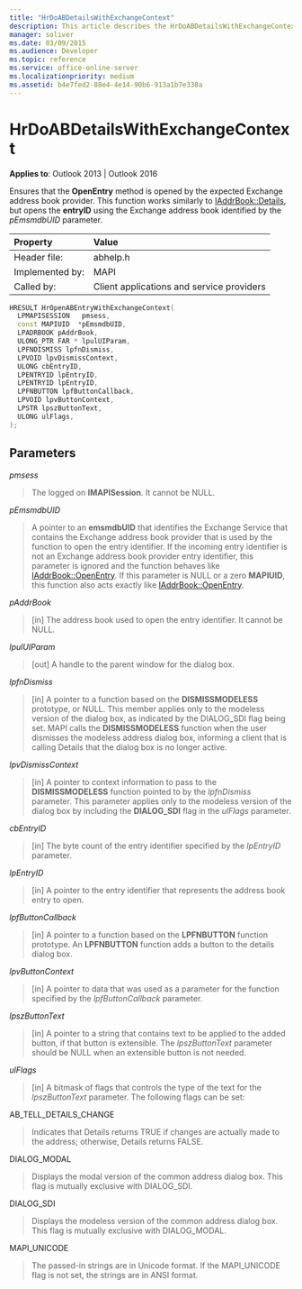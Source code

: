 ```yaml
---
title: "HrDoABDetailsWithExchangeContext"
description: This article describes the HrDoABDetailsWithExchangeContext function and provides syntax and parameters.
manager: soliver
ms.date: 03/09/2015
ms.audience: Developer
ms.topic: reference
ms.service: office-online-server
ms.localizationpriority: medium
ms.assetid: b4e7fed2-88e4-4e14-90b6-913a1b7e338a
---
```


# HrDoABDetailsWithExchangeContext

  
  
**Applies to**: Outlook 2013 | Outlook 2016 
  
Ensures that the **OpenEntry** method is opened by the expected Exchange address book provider. This function works similarly to [IAddrBook::Details](iaddrbook-details.md), but opens the **entryID** using the Exchange address book identified by the  _pEmsmdbUID_ parameter. 
  
|Property |Value |
|:-----|:-----|
|Header file:  <br/> |abhelp.h  <br/> |
|Implemented by:  <br/> |MAPI  <br/> |
|Called by:  <br/> |Client applications and service providers  <br/> |
   
```cpp
HRESULT HrOpenABEntryWithExchangeContext(
  LPMAPISESSION   pmsess,
  const MAPIUID  *pEmsmdbUID,
  LPADRBOOK pAddrBook,
  ULONG_PTR FAR * lpulUIParam,
  LPFNDISMISS lpfnDismiss,
  LPVOID lpvDismissContext,
  ULONG cbEntryID,
  LPENTRYID lpEntryID,
  LPENTRYID lpEntryID,
  LPFNBUTTON lpfButtonCallback,
  LPVOID lpvButtonContext,
  LPSTR lpszButtonText,
  ULONG ulFlags,
);
```

## Parameters

 _pmsess_
  
> The logged on **IMAPISession**. It cannot be NULL.
    
 _pEmsmdbUID_
  
> A pointer to an **emsmdbUID** that identifies the Exchange Service that contains the Exchange address book provider that is used by the function to open the entry identifier. If the incoming entry identifier is not an Exchange address book provider entry identifier, this parameter is ignored and the function behaves like [IAddrBook::OpenEntry](iaddrbook-openentry.md). If this parameter is NULL or a zero **MAPIUID**, this function also acts exactly like [IAddrBook::OpenEntry](iaddrbook-openentry.md). 
    
 _pAddrBook_
  
> [in] The address book used to open the entry identifier. It cannot be NULL.
    
 _lpulUIParam_
  
> [out] A handle to the parent window for the dialog box.
    
 _lpfnDismiss_
  
> [in] A pointer to a function based on the **DISMISSMODELESS** prototype, or NULL. This member applies only to the modeless version of the dialog box, as indicated by the DIALOG_SDI flag being set. MAPI calls the **DISMISSMODELESS** function when the user dismisses the modeless address dialog box, informing a client that is calling Details that the dialog box is no longer active. 
    
 _lpvDismissContext_
  
> [in] A pointer to context information to pass to the **DISMISSMODELESS** function pointed to by the  _lpfnDismiss_ parameter. This parameter applies only to the modeless version of the dialog box by including the **DIALOG_SDI** flag in the _ulFlags_ parameter. 
    
 _cbEntryID_
  
> [in] The byte count of the entry identifier specified by the  _lpEntryID_ parameter. 
    
 _lpEntryID_
  
> [in] A pointer to the entry identifier that represents the address book entry to open.
    
 _lpfButtonCallback_
  
> [in] A pointer to a function based on the **LPFNBUTTON** function prototype. An **LPFNBUTTON** function adds a button to the details dialog box. 
    
 _lpvButtonContext_
  
> [in] A pointer to data that was used as a parameter for the function specified by the  _lpfButtonCallback_ parameter. 
    
 _lpszButtonText_
  
> [in] A pointer to a string that contains text to be applied to the added button, if that button is extensible. The  _lpszButtonText_ parameter should be NULL when an extensible button is not needed. 
    
 _ulFlags_
  
> [in] A bitmask of flags that controls the type of the text for the  _lpszButtonText_ parameter. The following flags can be set: 
    
AB_TELL_DETAILS_CHANGE
  
> Indicates that Details returns TRUE if changes are actually made to the address; otherwise, Details returns FALSE.
    
DIALOG_MODAL
  
> Displays the modal version of the common address dialog box. This flag is mutually exclusive with DIALOG_SDI.
    
DIALOG_SDI
  
> Displays the modeless version of the common address dialog box. This flag is mutually exclusive with DIALOG_MODAL.
    
MAPI_UNICODE
  
> The passed-in strings are in Unicode format. If the MAPI_UNICODE flag is not set, the strings are in ANSI format.
    


